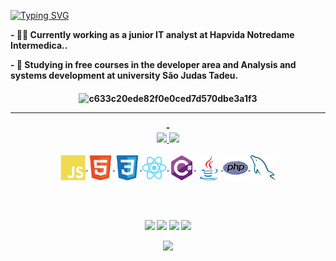 [![Typing SVG](https://readme-typing-svg.herokuapp.com/?color=fff&size=35&center=true&vCenter=true&width=1000&lines=HELLO,+My+name+is+José+Eduardo;I'm+19+years+old;I'm+from+Brazil;Be+Welcome!+:%29)](https://git.io/typing-svg)

 <p align="start" style="theme=radical"><b>- 👨‍💻 Currently working as a junior IT analyst at Hapvida Notredame Intermedica..<b></p>
 <p align="start"><b>- 📖 Studying in free courses in the developer area and Analysis and systems development at university São Judas Tadeu.<b></p>
 <h4 align="center"> 

  ![c633c20ede82f0e0ced7d570dbe3a1f3](https://user-images.githubusercontent.com/70382532/138322189-2db8df52-9dcb-40a0-88a8-c365466bd33d.gif)

 
<hr>
- <div>
  <a href="https://github.com/Ze-Edu">
  <img height="160em" src="https://github-readme-stats.vercel.app/api?username=Ze-Edu&show_icons=true&theme=radical&include_all_commits=true&count_private=true"/>
  <img height="160em" src="https://github-readme-stats.vercel.app/api/top-langs/?username=Ze-Edu&layout=compact&langs_count=16&theme=radical"/>
    
</div>
  
 <div align="center" valign="top"><br>
  <img align="center" alt="Ze-Js" height="41" width="40" src="https://raw.githubusercontent.com/devicons/devicon/master/icons/javascript/javascript-plain.svg">
  <img align="center" alt="Ze-HTML" height="41" width="40" src="https://raw.githubusercontent.com/devicons/devicon/master/icons/html5/html5-original.svg">
  <img align="center" alt="Ze-CSS" height="41" width="40" src="https://raw.githubusercontent.com/devicons/devicon/master/icons/css3/css3-original.svg">
  <img align="center" alt="Ze-Python" height="41" width="40" src="https://raw.githubusercontent.com/devicons/devicon/master/icons/react/react-original.svg">
  <img align="center" alt="Ze-Csharp" height="41" width="40" src="https://raw.githubusercontent.com/devicons/devicon/master/icons/csharp/csharp-original.svg">
  <img align="center" alt="Ze-Python" height="41" width="40" src="https://raw.githubusercontent.com/devicons/devicon/master/icons/java/java-original.svg">
  <img align="center" alt="Ze-Python" height="41" width="40" src="https://raw.githubusercontent.com/devicons/devicon/master/icons/php/php-original.svg">
  <img align="center" alt="Ze-Python" height="41" width="40" src="https://raw.githubusercontent.com/devicons/devicon/master/icons/mysql/mysql-original.svg">
</div><br>
  
  ##
  
  <div align="center" valign="top"><br>
  <a href="https://www.instagram.com/zezin_018/" target="_blank"><img height="35" src="https://img.shields.io/badge/-Instagram-%23E4405F?style=for-the-badge&logo=instagram&logoColor=white" target="_blank"></a>
 <a href="https://discord.com/channels/@me"  target="_blank"><img height="35" src="https://img.shields.io/badge/Discord-7289DA?style=for-the-badge&logo=discord&logoColor=white" target="_blank"></a> 
  <a href = "mailto:joseeduardoqueiros5@gmail.com" target="_blank"><img height="35" src="https://img.shields.io/badge/-Gmail-%23333?style=for-the-badge&logo=gmail&logoColor=white" target="_blank"></a>
  <a href="https://www.linkedin.com/jobs/collections/recommended/?currentJobId=2807588896"  target="_blank"><img height="35" src="https://img.shields.io/badge/-LinkedIn-%230077B5?style=for-the-badge&logo=linkedin&logoColor=white" target="_blank"></a> 
   
   <a href="https://mzdevelopment.com.br/jose/"><img height="35" src="https://img.shields.io/badge/Portfólio-000000?style=for-the-badge&logo=codepen&logoColor=white"></a> 
  
</div>
